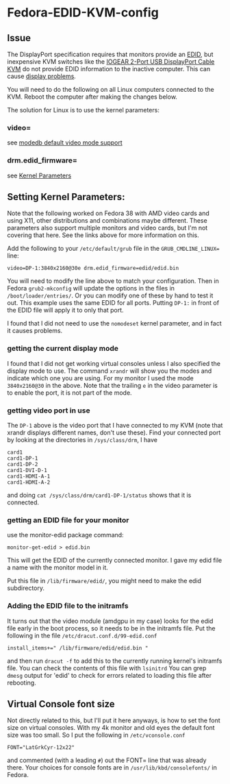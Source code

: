 # Fedora-EDID-KVM-config

## Issue

The DisplayPort specification requires that monitors provide an [EDID](https://en.wikipedia.org/wiki/Extended_Display_Identification_Data), but inexpensive KVM switches like the
[IOGEAR 2-Port USB DisplayPort Cable KVM](https://www.iogear.com/product/GCS52DP/) do not provide EDID information to the inactive computer.  This can cause [display problems](https://docs.kernel.org/admin-guide/edid.html).

You will need to do the following on all Linux computers connected to the KVM.  Reboot the computer after making the changes below.

The solution for Linux is to use the kernel parameters:

### video=

see [modedb default video mode support](https://docs.kernel.org/fb/modedb.html)

### drm.edid_firmware=

see [Kernel Parameters](https://docs.kernel.org/admin-guide/kernel-parameters.html?highlight=drm+edid_firmware)

## Setting Kernel Parameters:

Note that the following worked on Fedora 38 with AMD video cards and using X11, other distributions and combinations maybe different.  These parameters also support multiple monitors and video cards, but I'm not covering that here.  See the links above for more information on this.

Add the following to your `/etc/default/grub` file in the `GRUB_CMDLINE_LINUX=` line:
```
video=DP-1:3840x2160@30e drm.edid_firmware=edid/edid.bin
```

You will need to modify the line above to match your configuration.  Then in Fedora `grub2-mkconfig` will update the options in the files in `/boot/loader/entries/`.  Or you can modify one of these by hand to test it out.  This example uses the same EDID for all ports.  Putting `DP-1:` in front of the EDID file will apply it to only that port.

I found that I did not need to use the `nomodeset` kernel parameter, and in fact it causes problems.

### getting the current display mode

I found that I did not get working virtual consoles unless I also specified the display mode to use.  The command `xrandr` will show you the modes and indicate which one you are using. For my monitor I used the mode `3840x2160@30` in the above.  Note that the trailing `e` in the video parameter is to enable the port, it is not part of the mode.

### getting video port in use 

The `DP-1` above is the video port that I have connected to my KVM (note that xrandr displays different names, don't use these).  Find your connected port by looking at the directories in `/sys/class/drm`, I have 
```
card1
card1-DP-1
card1-DP-2
card1-DVI-D-1
card1-HDMI-A-1
card1-HDMI-A-2
```
and doing `cat /sys/class/drm/card1-DP-1/status` shows that it is connected.

### getting an EDID file for your monitor 

use the monitor-edid package command:
```
monitor-get-edid > edid.bin
```
This will get the EDID of the currently connected monitor.  I gave my edid file a name with the monitor model in it.

Put this file in `/lib/firmware/edid/`, you might need to make the edid subdirectory.

### Adding the EDID file to the initramfs

It turns out that the video module (amdgpu in my case) looks for the edid file early in the boot process, so it needs to be in the initramfs file.
Put the following in the file `/etc/dracut.conf.d/99-edid.conf`
```
install_items+=" /lib/firmware/edid/edid.bin "
```
and then run `dracut -f` to add this to the currently running kernel's initramfs file.
You can check the contents of this file with `lsinitrd`  You can grep `dmesg` output for 'edid' to check for errors related to loading this file after rebooting.

## Virtual Console font size

Not directly related to this, but I'll put it here anyways, is how to set the font size on virtual consoles.  With my 4k monitor and old eyes the default font size was too small.  So I put the following in `/etc/vconsole.conf`
```
FONT="LatGrkCyr-12x22"
```
and commented (with a leading `#`) out the FONT= line that was already there. Your choices for console fonts are in `/usr/lib/kbd/consolefonts/` in Fedora.


